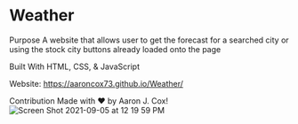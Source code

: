 # Weather
Purpose A website that allows user to get the forecast for a searched city or using the stock city buttons already loaded onto the page

Built With HTML, CSS, & JavaScript

Website: https://aaroncox73.github.io/Weather/

Contribution Made with ❤️ by Aaron J. Cox!![Screen Shot 2021-09-05 at 12 19 59 PM](https://user-images.githubusercontent.com/87509934/132137328-954721b6-ba39-46a8-9ea3-6094cd0b7eb6.png)
